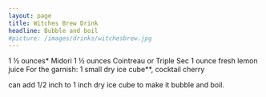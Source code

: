 ```yaml
---
layout: page
title: Witches Brew Drink
headline: Bubble and boil
#picture: /images/drinks/witchesbrew.jpg
---
```


1 ½ ounces* Midori
1 ½ ounces Cointreau or Triple Sec
1 ounce fresh lemon juice
For the garnish: 1 small dry ice cube**, cocktail cherry

can add 1/2 inch to 1 inch dry ice cube to make it bubble and boil.
